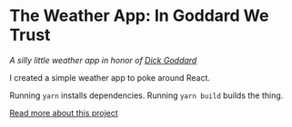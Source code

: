 # The Weather App: In Goddard We Trust

_A silly little weather app in honor of [Dick Goddard](https://en.wikipedia.org/wiki/Dick_Goddard)_

I created a simple weather app to poke around React.

Running `yarn` installs dependencies.
Running `yarn build` builds the thing.

[Read more about this project](https://nickgehring.dev/journal/weather-app/)
